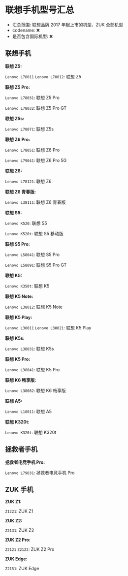 # 联想手机型号汇总

- 汇总范围: 联想品牌 2017 年起上市的机型、ZUK 全部机型
- codename: ❌
- 是否包含国际机型: ❌

## 联想手机

**联想 Z5:**

`Lenovo L78011` `Lenovo L78012`: 联想 Z5

**联想 Z5 Pro:**

`Lenovo L78031`: 联想 Z5 Pro

`Lenovo L78032`: 联想 Z5 Pro GT

**联想 Z5s:**

`Lenovo L78071`: 联想 Z5s

**联想 Z6 Pro:**

`Lenovo L78051`: 联想 Z6 Pro

`Lenovo L79041`: 联想 Z6 Pro 5G

**联想 Z6:**

`Lenovo L78121`: 联想 Z6

**联想 Z6 青春版:**

`Lenovo L38111`: 联想 Z6 青春版

**联想 S5:**

`Lenovo K520`: 联想 S5

`Lenovo K520t`: 联想 S5 移动版

**联想 S5 Pro:**

`Lenovo L58041`: 联想 S5 Pro

`Lenovo L58091`: 联想 S5 Pro GT

**联想 K5:**

`Lenovo K350t`: 联想 K5

**联想 K5 Note:**

`Lenovo L38012`: 联想 K5 Note

**联想 K5 Play:**

`Lenovo L38011` `Lenovo L38021`: 联想 K5 Play

**联想 K5s:**

`Lenovo L38031`: 联想 K5s

**联想 K5 Pro:**

`Lenovo L38041`: 联想 K5 Pro

**联想 K6 畅享版:**

`Lenovo L38082`: 联想 K6 畅享版

**联想 A5:**

`Lenovo L18011`: 联想 A5

**联想 K320t:**

`Lenovo K320t`: 联想 K320t

## 拯救者手机

**拯救者电竞手机 Pro:**

`Lenovo L79031`: 拯救者电竞手机 Pro

## ZUK 手机

**ZUK Z1:**

`Z1221`: ZUK Z1

**ZUK Z2:**

`Z2131`: ZUK Z2

**ZUK Z2 Pro:**

`Z2121` `Z2122`: ZUK Z2 Pro

**ZUK Edge:**

`Z2151`: ZUK Edge
